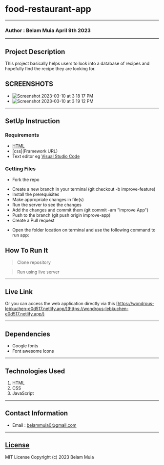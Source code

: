 # food-restaurant-app
*****
### Author : Belam Muia April 9th 2023
****
## Project Description
This project basically helps users to look into a database of recipes and hopefully find the recipe they are looking for.

## SCREENSHOTS
- ![Screenshot 2023-03-10 at 3 18 17 PM](https://user-images.githubusercontent.com/62019551/224314212-22edcb5c-9bb7-4200-9243-6299b41e5fff.png)
- ![Screenshot 2023-03-10 at 3 19 12 PM](https://user-images.githubusercontent.com/62019551/224314464-241b4b6e-e902-40d0-aafa-8efe357c73fa.png)



********
## SetUp Instruction
### Requirements
* [HTML](html.com)
* [css](Framework URL)
* Text editor eg [Visual Studio Code](https://code.visualstudio.com/download)


### Getting Files
* Fork the repo
- Create a new branch in your terminal (git checkout -b improve-feature)
- Install the prerequisites
- Make appropriate changes in file(s)
- Run the server to see the changes
- Add the changes and commit them (git commit -am "Improve App")
- Push to the branch (git push origin improve-app)
- Create a Pull request
* Open the folder location on terminal and use the following command to run app:

## How To Run It
>  Clone repository

> Run using live server
*****
## Live Link
Or you can access the web application directly via this [https://wondrous-lebkuchen-e0d517.netlify.app/](https://wondrous-lebkuchen-e0d517.netlify.app/)
*****
## Dependencies
- Google fonts
- Font awesome Icons

*****
## Technologies Used
1. HTML
2. CSS
3. JavaScript
*****
## Contact Information
* Email : belammuia0@gmail.com
*****
## [License](LICENSE)
MIT License
Copyright (c) 2023 Belam Muia